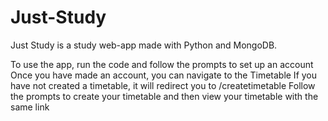 # Just-Study
Just Study is a study web-app made with Python and MongoDB.

To use the app, run the code and follow the prompts to set up an account
Once you have made an account, you can navigate to the Timetable
If you have not created a timetable, it will redirect you to /createtimetable
Follow the prompts to create your timetable and then view your timetable with the same link
